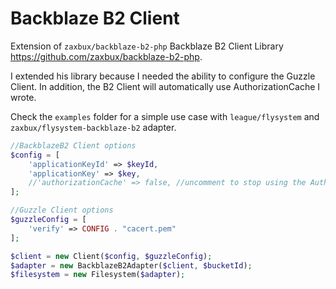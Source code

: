 # Backblaze B2 Client
Extension of ```zaxbux/backblaze-b2-php``` Backblaze B2 Client Library 
https://github.com/zaxbux/backblaze-b2-php.

I extended his library because I needed the ability to configure the Guzzle Client. 
In addition, the B2 Client will automatically use AuthorizationCache I wrote.


Check the ```examples``` folder for a simple use case with ```league/flysystem``` 
and ``` zaxbux/flysystem-backblaze-b2``` adapter.

```php
//BackblazeB2 Client options
$config = [
    'applicationKeyId' => $keyId,
    'applicationKey' => $key,
    //'authorizationCache' => false, //uncomment to stop using the AuthorizationCache, but why would you?
];

//Guzzle Client options
$guzzleConfig = [
    'verify' => CONFIG . "cacert.pem"
];

$client = new Client($config, $guzzleConfig);
$adapter = new BackblazeB2Adapter($client, $bucketId);
$filesystem = new Filesystem($adapter);
```

